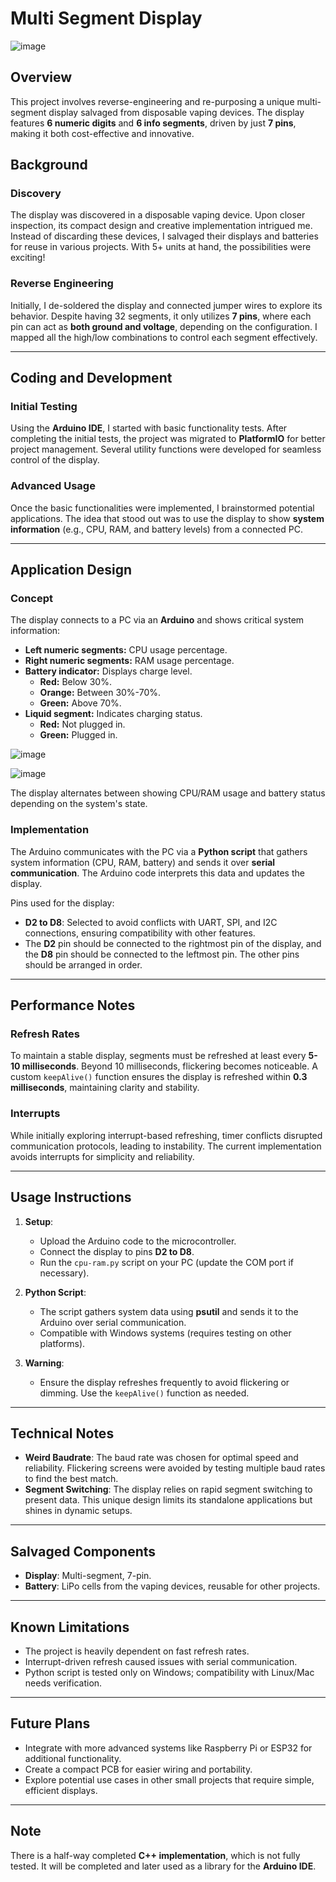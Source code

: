 # Multi Segment Display
![image](https://github.com/user-attachments/assets/752496d7-2365-4362-8190-8187fe7c8f44)
## Overview

This project involves reverse-engineering and re-purposing a unique multi-segment display salvaged from disposable vaping devices. The display features **6 numeric digits** and **6 info segments**, driven by just **7 pins**, making it both cost-effective and innovative.

## Background

### Discovery
The display was discovered in a disposable vaping device. Upon closer inspection, its compact design and creative implementation intrigued me. Instead of discarding these devices, I salvaged their displays and batteries for reuse in various projects. With 5+ units at hand, the possibilities were exciting!

### Reverse Engineering
Initially, I de-soldered the display and connected jumper wires to explore its behavior. Despite having 32 segments, it only utilizes **7 pins**, where each pin can act as **both ground and voltage**, depending on the configuration. I mapped all the high/low combinations to control each segment effectively.

---

## Coding and Development

### Initial Testing
Using the **Arduino IDE**, I started with basic functionality tests. After completing the initial tests, the project was migrated to **PlatformIO** for better project management. Several utility functions were developed for seamless control of the display.

### Advanced Usage
Once the basic functionalities were implemented, I brainstormed potential applications. The idea that stood out was to use the display to show **system information** (e.g., CPU, RAM, and battery levels) from a connected PC. 

---

## Application Design

### Concept
The display connects to a PC via an **Arduino** and shows critical system information:
- **Left numeric segments:** CPU usage percentage.
- **Right numeric segments:** RAM usage percentage.
- **Battery indicator:** Displays charge level.
  - **Red:** Below 30%.
  - **Orange:** Between 30%-70%.
  - **Green:** Above 70%.
- **Liquid segment:** Indicates charging status.
  - **Red:** Not plugged in.
  - **Green:** Plugged in.

![image](https://github.com/user-attachments/assets/f1f26913-a7dc-4236-9244-ab55e2153024)

![image](https://github.com/user-attachments/assets/514f963f-8f68-464b-baa7-8867f7c04475)

The display alternates between showing CPU/RAM usage and battery status depending on the system's state.

### Implementation
The Arduino communicates with the PC via a **Python script** that gathers system information (CPU, RAM, battery) and sends it over **serial communication**. The Arduino code interprets this data and updates the display.

Pins used for the display:
- **D2 to D8**: Selected to avoid conflicts with UART, SPI, and I2C connections, ensuring compatibility with other features.
- The **D2** pin should be connected to the rightmost pin of the display, and the **D8** pin should be connected to the leftmost pin. The other pins should be arranged in order.

---

## Performance Notes

### Refresh Rates
To maintain a stable display, segments must be refreshed at least every **5-10 milliseconds**. Beyond 10 milliseconds, flickering becomes noticeable. A custom `keepAlive()` function ensures the display is refreshed within **0.3 milliseconds**, maintaining clarity and stability.

### Interrupts
While initially exploring interrupt-based refreshing, timer conflicts disrupted communication protocols, leading to instability. The current implementation avoids interrupts for simplicity and reliability.

---

## Usage Instructions

1. **Setup**:
   - Upload the Arduino code to the microcontroller.
   - Connect the display to pins **D2 to D8**.
   - Run the `cpu-ram.py` script on your PC (update the COM port if necessary).

2. **Python Script**:
   - The script gathers system data using **psutil** and sends it to the Arduino over serial communication.
   - Compatible with Windows systems (requires testing on other platforms).

3. **Warning**:
   - Ensure the display refreshes frequently to avoid flickering or dimming. Use the `keepAlive()` function as needed.

---

## Technical Notes

- **Weird Baudrate**: The baud rate was chosen for optimal speed and reliability. Flickering screens were avoided by testing multiple baud rates to find the best match.
- **Segment Switching**: The display relies on rapid segment switching to present data. This unique design limits its standalone applications but shines in dynamic setups.

---

## Salvaged Components

- **Display**: Multi-segment, 7-pin.
- **Battery**: LiPo cells from the vaping devices, reusable for other projects.

---

## Known Limitations

- The project is heavily dependent on fast refresh rates.
- Interrupt-driven refresh caused issues with serial communication.
- Python script is tested only on Windows; compatibility with Linux/Mac needs verification.

---

## Future Plans
- Integrate with more advanced systems like Raspberry Pi or ESP32 for additional functionality.
- Create a compact PCB for easier wiring and portability.
- Explore potential use cases in other small projects that require simple, efficient displays.

---

## Note
There is a half-way completed **C++ implementation**, which is not fully tested. It will be completed and later used as a library for the **Arduino IDE**.



